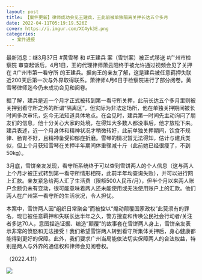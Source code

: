 ```yaml
---
layout: post
title: 【案件更新】律师成功会见王建兵，王此前被单独隔离关押长达五个多月
date: 2022-04-11T05:19:19.526Z
cover: https://i.imgur.com/XC4yk3E.png
categories:
  - 案件通报
---
```

最新消息：继3月37日 #黄雪琴 和 #王建兵 案（雪饼案）被正式移送 #广州市检察院 审查起诉后，4月1日，王的代理律师萧云阳终于被允许通过视频会见了关押在 #广州市第一看守所 的王建兵。据向王的亲友了解，这是建兵被任意羁押失联近200天后第一次与外界取得联系。萧律师4月6日于检察院进行了部分阅卷。黄雪琴律师迄今仍未成功会见和阅卷。

<!-- more -->

据了解，建兵是近一个月才正式被转到第一看守所关押，此前长达五个多月里则被关押到看守所之外的所谓“隔离区”，但实际为非法定场所，他在单独关押期间被长时间多次审讯，迄今无法知道具体地点。在会见时，建兵第一时间先主动询问了朋友们的信息，他十分关心大家的处境，在得知大多数人都没事后，他才放松下来。建兵表述，近一个月身体和精神状况才稍微转好，此前单独关押期间，饮食不规律、肠胃不好，且精神备受抑郁症折磨。雪琴的情况暂无法得知，估计与建兵类似，但上个月获知雪琴在关押半年期间体重骤减十斤（此前她已经很瘦了，不到50kg）。

3月底，雪饼亲友发现，看守所系统终于可以查到雪饼两人的个人信息（这与两人上个月才被正式转到第一看守所情形相符，此前半年均查询失败），并可以进行网上汇款。亲友紧急给两人汇了生活费（限额500人民币/月），但半个月以来两人账户余额仍未有变动，很可能意味着两人还未能使用或无法使用账户上的汇款。他们两人在广州第一看守所的生活状况，令人担忧。

本案中，雪饼两人因“组织日常聚会”而被控以“煽动颠覆国家政权”此莫须有的罪名，现已被任意羁押和失联长达半年之久，警方搜查和传唤公民社会行动者/关注者多达70人，意图捏造证据、编造“颠覆”的故事套在雪饼两人身上，雪饼亲友表示非常的愤怒和无法接受！我们希望雪饼两人转到看守所集体关押后，身心健康都能得到更好的保障。此外，我们要求广州当局能依法切实保障两人的合法权益，特别是两人与外界的通信权和律师会见阅卷权。

（2022.4.11）

![](https://i.imgur.com/XC4yk3E.png)